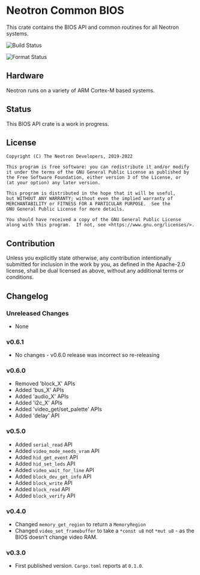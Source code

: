 # Neotron Common BIOS

This crate contains the BIOS API and common routines for all Neotron systems.

![Build Status](https://github.com/neotron-compute/Neotron-Common-BIOS/workflows/Build/badge.svg "Github Action Build Status")

![Format Status](https://github.com/neotron-compute/Neotron-Common-BIOS/workflows/Format/badge.svg "Github Action Format Check Status")

## Hardware

Neotron runs on a variety of ARM Cortex-M based systems.

## Status

This BIOS API crate is a work in progress.

## License

    Copyright (C) The Neotron Developers, 2019-2022

    This program is free software: you can redistribute it and/or modify
    it under the terms of the GNU General Public License as published by
    the Free Software Foundation, either version 3 of the License, or
    (at your option) any later version.

    This program is distributed in the hope that it will be useful,
    but WITHOUT ANY WARRANTY; without even the implied warranty of
    MERCHANTABILITY or FITNESS FOR A PARTICULAR PURPOSE.  See the
    GNU General Public License for more details.

    You should have received a copy of the GNU General Public License
    along with this program.  If not, see <https://www.gnu.org/licenses/>.

## Contribution

Unless you explicitly state otherwise, any contribution intentionally submitted
for inclusion in the work by you, as defined in the Apache-2.0 license, shall be
dual licensed as above, without any additional terms or conditions.

## Changelog

### Unreleased Changes

* None

### v0.6.1

* No changes - v0.6.0 release was incorrect so re-releasing

### v0.6.0

* Removed 'block_X' APIs
* Added 'bus_X' APIs
* Added 'audio_X' APIs
* Added 'i2c_X' APIs
* Added 'video_get/set_palette' APIs
* Added 'delay' API

### v0.5.0

* Added `serial_read` API
* Added `video_mode_needs_vram` API
* Added `hid_get_event` API
* Added `hid_set_leds` API
* Added `video_wait_for_line` API
* Added `block_dev_get_info` API
* Added `block_write` API
* Added `block_read` API
* Added `block_verify` API

### v0.4.0

* Changed `memory_get_region` to return a `MemoryRegion`
* Changed `video_set_framebuffer` to take a `*const u8` not `*mut u8` - as the
  BIOS doesn't change video RAM.

### v0.3.0

* First published version. `Cargo.toml` reports at `0.1.0`.
